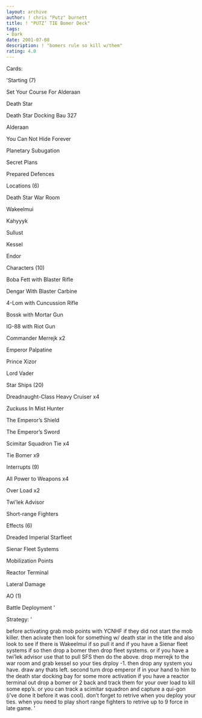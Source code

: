 ```yaml
---
layout: archive
author: ! chris "Putz" burnett
title: ! "PUTZ’ TIE Bomer Deck"
tags:
- Dark
date: 2001-07-08
description: ! "bomers rule so kill w/them"
rating: 4.0
---
```

Cards: 

'Starting (7)

Set Your Course For Alderaan

Death Star

Death Star Docking Bau 327

Alderaan

You Can Not Hide Forever

Planetary Subugation

Secret Plans

Prepared Defences


Locations (6)

Death Star War Room

Wakeelmui

Kahyyyk

Sullust

Kessel

Endor


Characters (10)

Boba Fett with Blaster Rifle

Dengar With Blaster Carbine

4-Lom with Cuncussion Rifle

Bossk with Mortar Gun

IG-88 with Riot Gun

Commander Merrejk x2

Emperor Palpatine

Prince Xizor

Lord Vader


Star Ships (20)

Dreadnaught-Class Heavy Cruiser x4

Zuckuss In Mist Hunter

The Emperor’s Shield

The Emperor’s Sword

Scimitar Squadron Tie x4

Tie Bomer x9


Interrupts (9)

All Power to Weapons x4

Over Load x2

Twi’lek Advisor

Short-range Fighters


Effects (6)

Dreaded Imperial Starfleet

Sienar Fleet Systems

Mobilization Points

Reactor Terminal

Lateral Damage


AO (1)

Battle Deployment '

Strategy: '

before activating grab mob points with YCNHF if they did not start the mob killer. then acivate then look for something w/ death star in the title and also look to see if there is Wakeelmui if so pull it and if you have a Sienar fleet systems if so then drop a bomer then drop fleet systems. or if you have a twi’lek advisor use that to pull SFS then do the above. drop merrejk to the war room and grab kessel so your ties drploy -1. then drop any system you have. draw any thats left. second turn drop emperor if in your hand to him to the death star docking bay for some more activation if you have a reactor terminal out drop a bomer or 2 back and track them for your over load to kill some epp’s. or you can track a scimitar squadron and capture a qui-gon (i’ve done it before it was cool). don’t forget to retrive when you deploy your ties. when you need to play short range fighters to retrive up to 9 force in late game. '